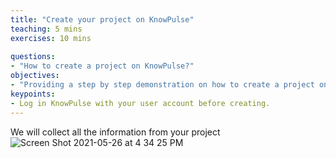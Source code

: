 ```yaml
---
title: "Create your project on KnowPulse"
teaching: 5 mins
exercises: 10 mins
 
questions:
- "How to create a project on KnowPulse?"
objectives:
- "Providing a step by step demonstration on how to create a project on KnowPulse."
keypoints:
- Log in KnowPulse with your user account before creating.
---
```


We will collect all the information from your project 
![Screen Shot 2021-05-26 at 4 34 25 PM](https://user-images.githubusercontent.com/45402954/119740001-5947e380-be40-11eb-8230-d375b0ddf50d.png)
